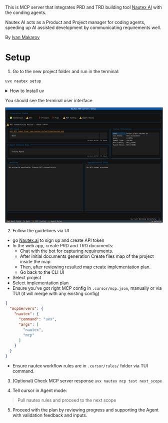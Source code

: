 
This is MCP server that integrates PRD and TRD building tool [Nautex AI](https://nautex.ai) with the conding agents. 

Nautex AI acts as a Product and Project manager for coding agents, speeding up AI assisted development by communicating requirements well.

By [Ivan Makarov](https://x.com/ivan_mkrv)

# Setup

1. Go to the new project folder and run in the terminal:
```bash
uvx nautex setup
```

<details>
<summary>How to Install uv</summary>

On macOS and linux:
```bash
curl -LsSf https://astral.sh/uv/install.sh | sh
```

On Windows
```bash
powershell -ExecutionPolicy ByPass -c "irm https://astral.sh/uv/install.ps1 | iex"
```

Check the latest instruction from [UV repo](https://github.com/astral-sh/uv) for details and updates
</details>

You should see the terminal user interface

![Setup Screenshot](doc/setup_screen.png)

2. Follow the guidelines via UI 
 - go [Nautex.ai](https://app.nautex.ai/settings/nautex-api) to sign up and create API token
 - In the web app, create PRD and TRD documents:
   - Chat with the bot for capturing requirements. 
   - After initial documents generation Create files map of the project inside the map.
   - Then, after reviewing resulted map create implementation plan.
   - Go back to the CLI UI
- Select project
- Select implementation plan
- Ensure you've got right MCP config in `.cursor/mcp.json`, manually or via TUI (it will merge with any existing config)

```json
{
  "mcpServers": {
    "nautex": {
      "command": "uvx",
      "args": [
        "nautex",
        "mcp"
      ]
    }
  }
}
```
- Ensure nautex workflow rules are in `.cursor/rules/` folder via TUI command.

3. (Optional) Check MCP server response ```uvx nautex mcp test next_scope```

4. Tell cursor in Agent mode: 
 > Pull nautex rules and proceed to the next scope

5. Proceed with the plan by reviewing progress and supporting the Agent with validation feedback and inputs.

